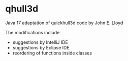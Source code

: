 # qhull3d

Java 17 adaptation of quickhull3d code by John E. Lloyd

The modifications include

* suggestions by IntelliJ IDE
* suggestions by Eclipse IDE
* reordering of functions inside classes
